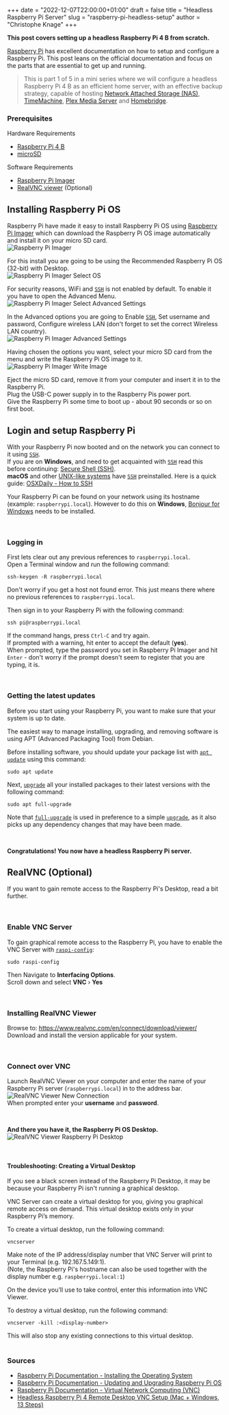+++
date = "2022-12-07T22:00:00+01:00"
draft = false
title = "Headless Raspberry Pi Server"
slug = "raspberry-pi-headless-setup"
author = "Christophe Knage"
+++

**This post covers setting up a headless Raspberry Pi 4 B from scratch.**

<a href="https://www.raspberrypi.com" target="_blank">Raspberry Pi</a> has excellent documentation on how to setup and configure a Raspberry Pi. This post leans on the official documentation and focus on the parts that are essential to get up and running. 

> This is part 1 of 5 in a mini series where we will configure a headless Raspberry Pi 4 B as an efficient home server, with an effective backup strategy, capable of hosting <a href="https://en.wikipedia.org/wiki/Network-attached_storage" target="_blank">Network Attached Storage (NAS)</a>, <a href="https://support.apple.com/en-gb/HT201250" target="_blank">TimeMachine</a>, <a href="https://www.plex.tv" target="_blank">Plex Media Server</a> and <a href="https://homebridge.io" target="_blank">Homebridge</a>.

### Prerequisites

Hardware Requirements
- <a href="https://www.raspberrypi.com/products/raspberry-pi-4-model-b/" target="_blank">Raspberry Pi 4 B</a>
- <a href="https://www.raspberrypi.com/documentation/computers/getting-started.html#sd-cards" target="_blank">microSD</a>

Software Requirements
- <a href="https://www.raspberrypi.com/software/" target="_blank">Raspberry Pi Imager</a>
- <a href="https://www.realvnc.com/en/connect/download/viewer/" target="_blank">RealVNC viewer</a> (Optional)

## Installing Raspberry Pi OS

Raspberry Pi have made it easy to install Raspberry Pi OS using <a href="https://www.raspberrypi.com/software/" target="_blank">Raspberry Pi Imager</a> which can download the Raspberry Pi OS image automatically and install it on your micro SD card.  
<img alt="Raspberry Pi Imager" src="/img/blog/01/Raspberry_Pi_Imager.png" class="blog-image"/>

For this install you are going to be using the Recommended Raspberry Pi OS (32-bit) with Desktop.  
<img alt="Raspberry Pi Imager Select OS" src="/img/blog/01/Raspberry_Pi_Imager__Select_OS.png" class="blog-image"/>

For security reasons, WiFi and <a href="https://manpages.debian.org/bullseye/openssh-client/ssh.1.en.html" target="_blank" class="code-doc">`SSH`</a> is not enabled by default. To enable it you have to open the Advanced Menu.  
<img alt="Raspberry Pi Imager Select Advanced Settings" src="/img/blog/01/Raspberry_Pi_Imager__Click_Advanced_Settings.png" class="blog-image"/>

In the Advanced options you are going to Enable <a href="https://manpages.debian.org/bullseye/openssh-client/ssh.1.en.html" target="_blank" class="code-doc">`SSH`</a>, Set username and password, Configure wireless LAN (don't forget to set the correct Wireless LAN country).  
<img alt="Raspberry Pi Imager Advanced Settings" src="/img/blog/01/Raspberry_Pi_Imager__Advanced_Settings.png" class="blog-image"/>

Having chosen the options you want, select your micro SD card from the menu and write the Raspberry Pi OS image to it.  
<img alt="Raspberry Pi Imager Write Image" src="/img/blog/01/Raspberry_Pi_Imager__Write_Image.png" class="blog-image"/>

Eject the micro SD card, remove it from your computer and insert it in to the Raspberry Pi.  
Plug the USB-C power supply in to the Raspberry Pis power port.  
Give the Raspberry Pi some time to boot up - about 90 seconds or so on first boot.  

## Login and setup Raspberry Pi

With your Raspberry Pi now booted and on the network you can connect to it using <a href="https://manpages.debian.org/bullseye/openssh-client/ssh.1.en.html" target="_blank" class="code-doc">`SSH`</a>.  
If you are on **Windows**, and need to get acquainted with <a href="https://manpages.debian.org/bullseye/openssh-client/ssh.1.en.html" target="_blank" class="code-doc">`SSH`</a> read this before continuing: <a href="https://learn.microsoft.com/en-us/windows/iot-core/connect-your-device/ssh" target="_blank">Secure Shell (SSH)</a>.  
**macOS** and other <a href="https://en.wikipedia.org/wiki/Unix-like" target="_blank">UNIX-like systems</a> have <a href="https://manpages.debian.org/bullseye/openssh-client/ssh.1.en.html" target="_blank" class="code-doc">`SSH`</a> preinstalled. Here is a quick guide: <a href="https://osxdaily.com/2017/04/28/howto-ssh-client-mac/" target="_blank">OSXDaily - How to SSH</a>

Your Raspberry Pi can be found on your network using its hostname (example: `raspberrypi.local`). However to do this on **Windows**, <a href="https://support.apple.com/kb/DL999" target="_blank">Bonjour for Windows</a> needs to be installed.

<br/>

### Logging in

First lets clear out any previous references to `raspberrypi.local`.  
Open a Terminal window and run the following command:
```console
ssh-keygen -R raspberrypi.local
```
Don't worry if you get a host not found error. This just means there where no previous references to `raspberrypi.local`.

Then sign in to your Raspberry Pi with the following command:
```console
ssh pi@raspberrypi.local
```
If the command hangs, press `Ctrl-C` and try again.  
If prompted with a warning, hit enter to accept the default (**yes**).  
When prompted, type the password you set in Raspberry Pi Imager and hit `Enter` - don't worry if the prompt doesn't seem to register that you are typing, it is.

<br/>

### Getting the latest updates

Before you start using your Raspberry Pi, you want to make sure that your system is up to date.

The easiest way to manage installing, upgrading, and removing software is using APT (Advanced Packaging Tool) from Debian.

Before installing software, you should update your package list with <a href="https://manpages.debian.org/bullseye/apt/apt.8.en.html" target="_blank" class="code-doc">`apt update`</a> using this command:
```console
sudo apt update
```

Next, <a href="https://manpages.debian.org/bullseye/apt/apt.8.en.html" target="_blank" class="code-doc">`upgrade`</a> all your installed packages to their latest versions with the following command:
```console
sudo apt full-upgrade
```
Note that <a href="https://manpages.debian.org/bullseye/apt/apt.8.en.html" target="_blank" class="code-doc">`full-upgrade`</a> is used in preference to a simple <a href="https://manpages.debian.org/bullseye/apt/apt.8.en.html" target="_blank" class="code-doc">`upgrade`</a>, as it also picks up any dependency changes that may have been made.

<br/>

**Congratulations! You now have a headless Raspberry Pi server.**

## RealVNC (Optional)

If you want to gain remote access to the Raspberry Pi's Desktop, read a bit further. 

<br/>

### Enable VNC Server

To gain graphical remote access to the Raspberry Pi, you have to enable the VNC Server with <a href="https://www.raspberrypi.com/documentation/computers/configuration.html#the-raspi-config-tool" target="_blank" class="code-doc">`raspi-config`</a>:
```console
sudo raspi-config
```
Then Navigate to **Interfacing Options**.  
Scroll down and select **VNC** › **Yes**  

<br/>

### Installing RealVNC Viewer

Browse to: <a href="https://www.realvnc.com/en/connect/download/viewer/" target="_blank">https&#58;//www.realvnc.com/en/connect/download/viewer/</a>  
Download and install the version applicable for your system.

<br/>

### Connect over VNC

Launch RealVNC Viewer on your computer and enter the name of your Raspberry Pi server (`raspberrypi.local`) in to the address bar.  
<img alt="RealVNC Viewer New Connection" src="/img/blog/01/RealVNC_Viewer__New_Connection.png" class="blog-image"/>  
When prompted enter your **username** and **password**.

<br/>

**And there you have it, the Raspberry Pi OS Desktop.**  
<img alt="RealVNC Viewer Raspberry Pi Desktop" src="/img/blog/01/RealVNC_Viewer__Raspberry_Pi_Desktop.png" class="blog-image"/>

<br/>

#### Troubleshooting: Creating a Virtual Desktop

If you see a black screen instead of the Raspberry Pi Desktop, it may be because your Raspberry Pi isn't running a graphical desktop. 

VNC Server can create a virtual desktop for you, giving you graphical remote access on demand. This virtual desktop exists only in your Raspberry Pi’s memory.

To create a virtual desktop, run the following command:
```console
vncserver
```
Make note of the IP address/display number that VNC Server will print to your Terminal (e.g. 192.167.5.149:1).  
(Note, the Raspberry Pi's hostname can also be used together with the display number e.g. `raspberrypi.local:1`)

On the device you’ll use to take control, enter this information into VNC Viewer.

To destroy a virtual desktop, run the following command:
```console
vncserver -kill :<display-number>
```
This will also stop any existing connections to this virtual desktop.

#
### Sources

- <a href="https://www.raspberrypi.com/documentation/computers/getting-started.html#installing-the-operating-system" target="_blank">Raspberry Pi Documentation - Installing the Operating System</a>
- <a href="https://www.raspberrypi.com/documentation/computers/os.html#updating-and-upgrading-raspberry-pi-os" target="_blank">Raspberry Pi Documentation - Updating and Upgrading Raspberry Pi OS</a>
- <a href="https://www.raspberrypi.com/documentation/computers/remote-access.html#vnc" target="_blank">Raspberry Pi Documentation - Virtual Network Computing (VNC)</a>
- <a href="https://desertbot.io/blog/headless-raspberry-pi-4-remote-desktop-vnc-setup" target="_blank">Headless Raspberry Pi 4 Remote Desktop VNC Setup (Mac + Windows, 13 Steps)</a>

<!--
<span style="font-weight:300;font-size:12px">
    <p style="margin: 0;">
        Raspberry Pi documentation is copyright &copy; 2012-2023 Raspberry Pi Ltd and is licensed under a <a href="https://creativecommons.org/licenses/by-sa/4.0/" target="_blank">Creative Commons Attribution-ShareAlike 4.0 International</a> (CC BY-SA) licence.
    </p>
    <p style="margin: 0;">
        Some content originates from the <a href="http://elinux.org/" target="_blank">eLinux wiki</a> , and is licensed under a <a href="http://creativecommons.org/licenses/by-sa/3.0/" target="_blank">Creative Commons Attribution-ShareAlike 3.0 Unported</a> licence.
    </p>
</span>
-->
